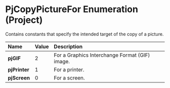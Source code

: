 
# PjCopyPictureFor Enumeration (Project)

Contains constants that specify the intended target of the copy of a picture.



|**Name**|**Value**|**Description**|
|:-----|:-----|:-----|
| **pjGIF**|2|For a Graphics Interchange Format (GIF) image.|
| **pjPrinter**|1|For a printer.|
| **pjScreen**|0|For a screen.|
